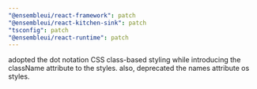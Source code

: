 ```yaml
---
"@ensembleui/react-framework": patch
"@ensembleui/react-kitchen-sink": patch
"tsconfig": patch
"@ensembleui/react-runtime": patch
---
```


adopted the dot notation CSS class-based styling while introducing the className attribute to the styles. also, deprecated the names attribute os styles.
